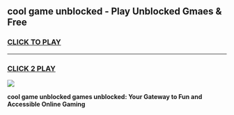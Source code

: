 
## cool game unblocked - Play Unblocked Gmaes & Free
<h3>
<a href="https://premium.freeplayer.one?title=cool_game_unblocked&ref=20F">CLICK TO PLAY</a></h3>
<hr>

<h3>
<a href="https://premium.freeplayer.one?title=cool_game_unblocked&ref=20F">CLICK 2 PLAY</a>
  
</h3>

<a href="https://premium.freeplayer.one?title=cool_game_unblocked&ref=20F/"><img src="https://clearcache.store/games.png"></a>


**cool game unblocked games unblocked: Your Gateway to Fun and Accessible Online Gaming**
